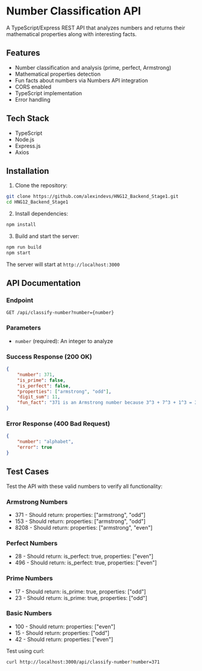 # Number Classification API

A TypeScript/Express REST API that analyzes numbers and returns their mathematical properties along with interesting facts.

## Features

- Number classification and analysis (prime, perfect, Armstrong)
- Mathematical properties detection
- Fun facts about numbers via Numbers API integration
- CORS enabled
- TypeScript implementation
- Error handling

## Tech Stack

- TypeScript
- Node.js
- Express.js
- Axios

## Installation

1. Clone the repository:
```bash
git clone https://github.com/alexindevs/HNG12_Backend_Stage1.git
cd HNG12_Backend_Stage1
```

2. Install dependencies:
```bash
npm install
```

3. Build and start the server:
```bash
npm run build
npm start
```

The server will start at `http://localhost:3000`

## API Documentation

### Endpoint

`GET /api/classify-number?number={number}`

### Parameters

- `number` (required): An integer to analyze

### Success Response (200 OK)

```json
{
    "number": 371,
    "is_prime": false,
    "is_perfect": false,
    "properties": ["armstrong", "odd"],
    "digit_sum": 11,
    "fun_fact": "371 is an Armstrong number because 3^3 + 7^3 + 1^3 = 371"
}
```

### Error Response (400 Bad Request)

```json
{
    "number": "alphabet",
    "error": true
}
```

## Test Cases

Test the API with these valid numbers to verify all functionality:

### Armstrong Numbers
- 371 - Should return: properties: ["armstrong", "odd"]
- 153 - Should return: properties: ["armstrong", "odd"]
- 8208 - Should return: properties: ["armstrong", "even"]

### Perfect Numbers
- 28 - Should return: is_perfect: true, properties: ["even"]
- 496 - Should return: is_perfect: true, properties: ["even"]

### Prime Numbers
- 17 - Should return: is_prime: true, properties: ["odd"]
- 23 - Should return: is_prime: true, properties: ["odd"]

### Basic Numbers
- 100 - Should return: properties: ["even"]
- 15 - Should return: properties: ["odd"]
- 42 - Should return: properties: ["even"]

Test using curl:
```bash
curl http://localhost:3000/api/classify-number?number=371
```
